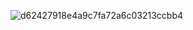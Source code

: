 ![d62427918e4a9c7fa72a6c03213ccbb4](https://github.com/user-attachments/assets/8564748f-fca5-4a51-a288-a176d5145ea3)
